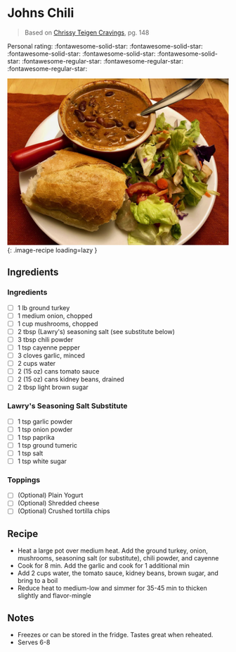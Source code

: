 # Johns Chili

> Based on [Chrissy Teigen Cravings], pg. 148

  [Chrissy Teigen Cravings]: https://www.penguinrandomhouse.com/books/252973/cravings-by-chrissy-teigen-with-adeena-sussman/

<!-- {cts} rating=2; (User can specify rating on scale of 1-5) -->

Personal rating: :fontawesome-solid-star: :fontawesome-solid-star: :fontawesome-solid-star: :fontawesome-solid-star: :fontawesome-solid-star: :fontawesome-regular-star: :fontawesome-regular-star: :fontawesome-regular-star:

<!-- {cte} -->

<!-- {cts} name_image=johns_chili.jpeg; (User can specify image name) -->

![johns_chili.jpeg](./johns_chili.jpeg){: .image-recipe loading=lazy }

<!-- {cte} -->

## Ingredients

### Ingredients

- [ ] 1 lb ground turkey
- [ ] 1 medium onion, chopped
- [ ] 1 cup mushrooms, chopped
- [ ] 2 tbsp (Lawry's) seasoning salt (see substitute below)
- [ ] 3 tbsp chili powder
- [ ] 1 tsp cayenne pepper
- [ ] 3 cloves garlic, minced
- [ ] 2 cups water
- [ ] 2 (15 oz) cans tomato sauce
- [ ] 2 (15 oz) cans kidney beans, drained
- [ ] 2 tbsp light brown sugar

### Lawry's Seasoning Salt Substitute

- [ ] 1 tsp garlic powder
- [ ] 1 tsp onion powder
- [ ] 1 tsp paprika
- [ ] 1 tsp ground tumeric
- [ ] 1 tsp salt
- [ ] 1 tsp white sugar

### Toppings

- [ ] (Optional) Plain Yogurt
- [ ] (Optional) Shredded cheese
- [ ] (Optional) Crushed tortilla chips

## Recipe

* Heat a large pot over medium heat. Add the ground turkey, onion, mushrooms, seasoning salt (or substitute), chili powder, and cayenne
* Cook for 8 min. Add the garlic and cook for 1 additional min
* Add 2 cups water, the tomato sauce, kidney beans, brown sugar, and bring to a boil
* Reduce heat to medium-low and simmer for 35-45 min to thicken slightly and flavor-mingle

## Notes

* Freezes or can be stored in the fridge. Tastes great when reheated.
* Serves 6-8
